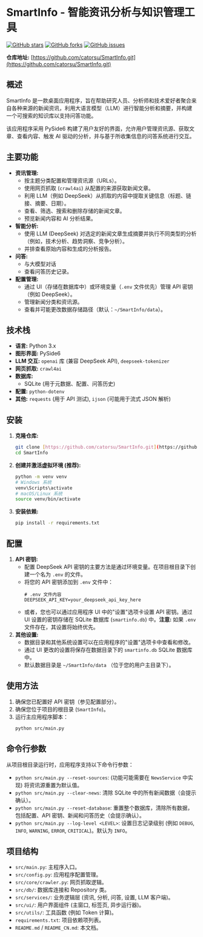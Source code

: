 # SmartInfo - 智能资讯分析与知识管理工具

[![GitHub stars](https://img.shields.io/github/stars/catorsu/SmartInfo?style=social)](https://github.com/catorsu/SmartInfo/stargazers)
[![GitHub forks](https://img.shields.io/github/forks/catorsu/SmartInfo?style=social)](https://github.com/catorsu/SmartInfo/network/members)
[![GitHub issues](https://img.shields.io/github/issues/catorsu/SmartInfo)](https://github.com/catorsu/SmartInfo/issues)

**仓库地址:** [https://github.com/catorsu/SmartInfo.git](https://github.com/catorsu/SmartInfo.git)

## 概述

SmartInfo 是一款桌面应用程序，旨在帮助研究人员、分析师和技术爱好者聚合来自各种来源的新闻资讯，利用大语言模型（LLM）进行智能分析和摘要，并构建一个可搜索的知识库以支持问答功能。

该应用程序采用 PySide6 构建了用户友好的界面，允许用户管理资讯源、获取文章、查看内容、触发 AI 驱动的分析，并与基于所收集信息的问答系统进行交互。

## 主要功能

- **资讯管理:**
  - 按主题分类配置和管理资讯源（URLs）。
  - 使用网页抓取 (`crawl4ai`) 从配置的来源获取新闻文章。
  - 利用 LLM（例如 DeepSeek）从抓取的内容中提取关键信息（标题、链接、摘要、日期）。
  - 查看、筛选、搜索和删除存储的新闻文章。
  - 预览新闻内容和 AI 分析结果。
- **智能分析:**
  - 使用 LLM (DeepSeek) 对选定的新闻文章生成摘要并执行不同类型的分析（例如，技术分析、趋势洞察、竞争分析）。
  - 并排查看原始内容和生成的分析报告。
- **问答:**
  - 与大模型对话
  - 查看问答历史记录。
- **配置管理:**
  - 通过 UI（存储在数据库中）或环境变量（`.env` 文件优先）管理 API 密钥（例如 DeepSeek）。
  - 管理新闻分类和资讯源。
  - 查看并可能更改数据存储路径（默认：`~/SmartInfo/data`）。

## 技术栈

- **语言:** Python 3.x
- **图形界面:** PySide6
- **LLM 交互:** `openai` 库 (兼容 DeepSeek API), `deepseek-tokenizer`
- **网页抓取:** `crawl4ai`
- **数据库:**
  - SQLite (用于元数据、配置、问答历史)
- **配置:** `python-dotenv`
- **其他:** `requests` (用于 API 测试), `ijson` (可能用于流式 JSON 解析)

## 安装

1.  **克隆仓库:**
    ```bash
    git clone [https://github.com/catorsu/SmartInfo.git](https://github.com/catorsu/SmartInfo.git)
    cd SmartInfo
    ```
2.  **创建并激活虚拟环境 (推荐):**
    ```bash
    python -m venv venv
    # Windows 系统
    venv\Scripts\activate
    # macOS/Linux 系统
    source venv/bin/activate
    ```
3.  **安装依赖:**
    ```bash
    pip install -r requirements.txt
    ```

## 配置

1.  **API 密钥:**
    - 配置 DeepSeek API 密钥的主要方法是通过环境变量。在项目根目录下创建一个名为 `.env` 的文件。
    - 将您的 API 密钥添加到 `.env` 文件中：
      ```dotenv
      # .env 文件内容
      DEEPSEEK_API_KEY=your_deepseek_api_key_here
      ```
    - 或者，您也可以通过应用程序 UI 中的"设置"选项卡设置 API 密钥。通过 UI 设置的密钥存储在 SQLite 数据库 (`smartinfo.db`) 中。**注意:** 如果 `.env` 文件存在，其设置将始终优先。
2.  **其他设置:**
    - 数据目录和其他系统设置可以在应用程序的"设置"选项卡中查看和修改。
    - 通过 UI 更改的设置将保存在数据目录下的 `smartinfo.db` SQLite 数据库中。
    - 默认数据目录是 `~/SmartInfo/data` （位于您的用户主目录下）。

## 使用方法

1.  确保您已配置好 API 密钥（参见配置部分）。
2.  确保您位于项目的根目录 (`SmartInfo`)。
3.  运行主应用程序脚本：
    ```bash
    python src/main.py
    ```

## 命令行参数

从项目根目录运行时，应用程序支持以下命令行参数：

- `python src/main.py --reset-sources`: (功能可能需要在 `NewsService` 中实现) 将资讯源重置为默认值。
- `python src/main.py --clear-news`: 清除 SQLite 中的所有新闻数据（会提示确认）。
- `python src/main.py --reset-database`: 重置整个数据库，清除所有数据，包括配置、API 密钥、新闻和问答历史（会提示确认）。
- `python src/main.py --log-level <LEVEL>`: 设置日志记录级别 (例如 `DEBUG`, `INFO`, `WARNING`, `ERROR`, `CRITICAL`)。默认为 `INFO`。

## 项目结构

- `src/main.py`: 主程序入口。
- `src/config.py`: 应用程序配置管理。
- `src/core/crawler.py`: 网页抓取逻辑。
- `src/db/`: 数据库连接和 Repository 类。
- `src/services/`: 业务逻辑层 (资讯, 分析, 问答, 设置, LLM 客户端)。
- `src/ui/`: 用户界面组件 (主窗口, 标签页, 异步运行器)。
- `src/utils/`: 工具函数 (例如 Token 计算)。
- `requirements.txt`: 项目依赖项列表。
- `README.md` / `README_CN.md`: 本文档。
